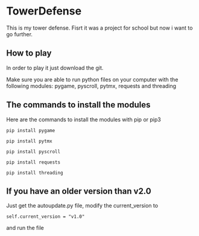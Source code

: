 # TowerDefense

This is my tower defense. Fisrt it was a project for school but now i want to go further.

## How to play

In order to play it just download the git.

Make sure you are able to run python files on your computer with the following modules: pygame, pyscroll, pytmx, requests and threading

## The commands to install the modules

Here are the commands to install the modules with pip or pip3
```
pip install pygame
```
```
pip install pytmx
```
```
pip install pyscroll
```
```
pip install requests
```
```
pip install threading
```

## If you have an older version than v2.0

Just get the autoupdate.py file, modify the current_version to 
```
self.current_version = "v1.0"
```
and run the file
